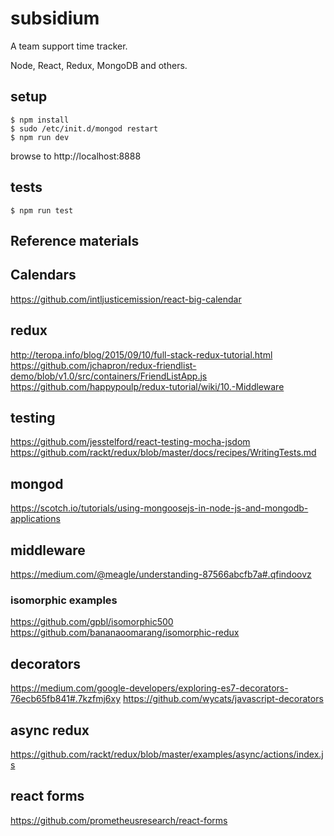 # subsidium

A team support time tracker.

Node, React, Redux, MongoDB and others.

## setup

```
$ npm install
$ sudo /etc/init.d/mongod restart
$ npm run dev
```

browse to http://localhost:8888

## tests

```
$ npm run test
```

## Reference materials

## Calendars
https://github.com/intljusticemission/react-big-calendar

## redux
http://teropa.info/blog/2015/09/10/full-stack-redux-tutorial.html
https://github.com/jchapron/redux-friendlist-demo/blob/v1.0/src/containers/FriendListApp.js
https://github.com/happypoulp/redux-tutorial/wiki/10.-Middleware

## testing
https://github.com/jesstelford/react-testing-mocha-jsdom
https://github.com/rackt/redux/blob/master/docs/recipes/WritingTests.md

## mongod
https://scotch.io/tutorials/using-mongoosejs-in-node-js-and-mongodb-applications

## middleware
https://medium.com/@meagle/understanding-87566abcfb7a#.qfindoovz

### isomorphic examples
https://github.com/gpbl/isomorphic500
https://github.com/bananaoomarang/isomorphic-redux

## decorators
https://medium.com/google-developers/exploring-es7-decorators-76ecb65fb841#.7kzfmj6xy
https://github.com/wycats/javascript-decorators

## async redux
https://github.com/rackt/redux/blob/master/examples/async/actions/index.js

## react forms
https://github.com/prometheusresearch/react-forms
